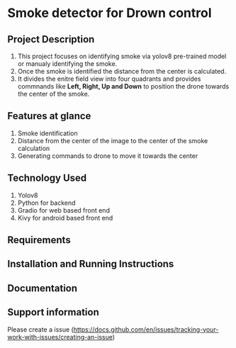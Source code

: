 # Smoke detector for Drown control

## Project Description

1. This project focuses on identifying smoke via yolov8 pre-trained model or manualy identifying the smoke. 
2. Once the smoke is identified the distance from the center is calculated.
3. It divides the enitre field view into four quadrants and provides commnands like **Left, Right, Up and Down** to position the drone towards the center of the smoke.

## Features at glance
1. Smoke identification
2. Distance from the center of the image to the center of the smoke calculation
3. Generating commands to drone to move it towards the center

## Technology Used
1. Yolov8
2. Python for backend
3. Gradio for web based front end
4. Kivy for android based front end

## Requirements

## Installation and Running Instructions

## Documentation

## Support information

Please create a issue (https://docs.github.com/en/issues/tracking-your-work-with-issues/creating-an-issue)